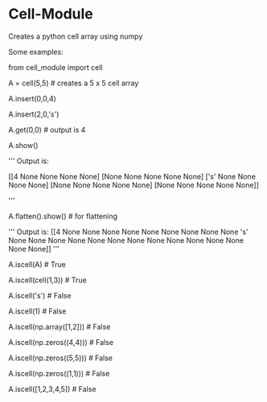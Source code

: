 # Cell-Module

Creates a python cell array using numpy

Some examples:

from cell_module import cell

A = cell(5,5) # creates a 5 x 5 cell array

A.insert(0,0,4)

A.insert(2,0,'s')

A.get(0,0) # output is 4

A.show()

'''
Output is:

[[4 None None None None]
 [None None None None None]
 ['s' None None None None]
 [None None None None None]
 [None None None None None]]
 
'''

A.flatten().show() # for flattening

'''
Output is:
[[4 None None None None None None None None None 's' None None None None
  None None None None None None None None None None]]
'''

A.iscell(A) # True

A.iscell(cell(1,3)) # True

A.iscell('s') # False

A.iscell(1) # False

A.iscell(np.array([1,2])) # False

A.iscell(np.zeros((4,4))) # False

A.iscell(np.zeros((5,5))) # False

A.iscell(np.zeros((1,1))) # False

A.iscell([1,2,3,4,5]) # False
